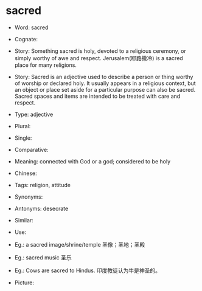# sacred

- Word: sacred
- Cognate: 
- Story: Something sacred is holy, devoted to a religious ceremony, or simply worthy of awe and respect. Jerusalem(耶路撒冷) is a sacred place for many religions.
- Story: Sacred is an adjective used to describe a person or thing worthy of worship or declared holy. It usually appears in a religious context, but an object or place set aside for a particular purpose can also be sacred. Sacred spaces and items are intended to be treated with care and respect.

- Type: adjective
- Plural: 
- Single: 
- Comparative: 
- Meaning: connected with God or a god; considered to be holy
- Chinese: 
- Tags: religion, attitude
- Synonyms: 
- Antonyms: desecrate
- Similar: 
- Use: 
- Eg.: a sacred image/shrine/temple 圣像；圣地；圣殿
- Eg.: sacred music 圣乐
- Eg.: Cows are sacred to Hindus. 印度教徒认为牛是神圣的。
- Picture: 

